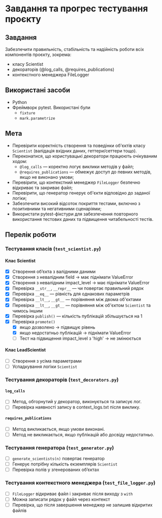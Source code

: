 # Завдання та прогрес тестування проєкту

## Завдання 

Забезпечити правильність, стабільність та надійність роботи всіх компонентів проєкту, зокрема:
- класу Scientist
- декораторів (@log_calls, @requires_publications)
- контекстного менеджера FileLogger

## Використані засоби

- Python
- Фреймворк pytest. Використані були
  - `fixture`
  - `mark.parametrize`

## Мета

- Перевірити коректність створення та поведінки об'єктів класу `Scientist` (валідація вхідних даних, геттери/сеттери тощо).
- Переконатися, що користувацькі декоратори працюють очікуваним ходом:
  - `@log_calls` — коректно логує виклики методів у файл;
  - `@requires_publications` — обмежує доступ до певних методів, якщо не виконано умови;
- Перевірити, що контекстний менеджер `FileLogger` безпечно відкриває та закриває файл;
- Перевірити, що генератор генерує об'єкти відповідно до заданої логіки;
- Забезпечити високий відсоток покриття тестами, включно з позитивними та негативними сценаріями;
- Використати pytest-фікстури для забезпечення повторного використання тестових даних та підвищення читабельності тестів.

## Перелік роботи 
### Тестування класів (`test_scientist.py`)
#### Клас Scientist

- [x] Створення обʼєкта з валідними даними
- [x] Створення з невалідним field → має піднімати ValueError
- [x] Створення з невалідним impact_level → має піднімати ValueError
- [x] Перевірка `__str__`, `__repr__` — чи повертає правильний рядок
- [x] Перевірка `__eq__` — рівність для однакових параметрів
- [x] Перевірка `__lt__`, `__gt__` — порівняння між двома об'єктами
- [x] Перевірка `__lt__`, `__gt__` — порівняння між об'єктом `Scientist` та чимось іншим
- [x] Перевірка `publish()` — кількість публікацій збільшується на 1
- [x] Перевірка `promote()`
  - [x] якщо дозволено → підвищує рівень
  - [x] якщо недостатньо публікацій → піднімати ValueError
  - [ ] Тест на підвищення impact_level з 'high' → не змінюється

#### Клас LeadScientist

- [ ] Створення з усіма параметрами
- [ ] Успадкування логіки `Scientist`

### Тестування декораторів (`test_decorators.py`)

#### `log_calls`

- [ ] Метод, обгорнутий у декоратор, виконується та записує лог.
- [ ] Перевірка наявності запису в context_logs.txt після виклику.

#### `requires_publications`

- [ ] Метод викликається, якщо умови виконані.
- [ ] Метод не викликається, якщо публікацій або досвіду недостатньо.

### Тестування генератора (`test_generator.py`)

- [ ] `generate_scientists(n)` повертає генератор
- [ ] Генерує потрібну кількість екземплярів `Scientist`
- [ ] Перевірка полів у згенерованих обʼєктах

### Тестування контекстного менеджера (`test_file_logger.py`)

- [ ] `FileLogger` відкриває файл і закриває після виходу з `with`
- [ ] Можна записати рядок у файл через контекст
- [ ] Перевірка, що після завершення менеджер не залишив відкритих файлів
